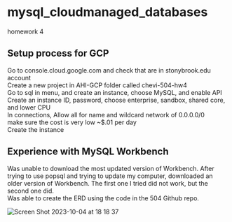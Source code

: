 # mysql_cloudmanaged_databases
homework 4

## Setup process for GCP
Go to console.cloud.google.com and check that are in stonybrook.edu account  
Create a new project in AHI-GCP folder called chevi-504-hw4  
Go to sql in menu, and create an instance, choose MySQL, and enable API  
Create an instance ID, password, choose enterprise, sandbox, shared core, and lower CPU  
In connections, Allow all for name and wildcard network of 0.0.0.0/0  
make sure the cost is very low ~$.01 per day  
Create the instance  

## Experience with MySQL Workbench
Was unable to download the most updated version of Workbench. After trying to use popsql and trying to update my computer, downloaded an older version of Workbench. The first one I tried did not work, but the second one did.   
Was able to create the ERD using the code in the 504 Github repo.


![Screen Shot 2023-10-04 at 18 18 37](https://github.com/chebbin/mysql_cloudmanaged_databases/assets/141374142/8975f89e-764b-4aff-aa0c-ec125c5b5520)
